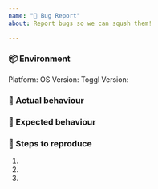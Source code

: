 ```yaml
---
name: "🐞 Bug Report"
about: Report bugs so we can sqush them!

---
```

<!-- Before submitting a new issue, please make sure that the same issue has not been already created -->

### 📦 Environment
<!-- Describe the platform and Toggl Version. It helps us narrow down the issue to smaller section of our project -->

Platform: <!--macOS/Windows/Linux-->
OS Version: <!--macOS 10.14 or Windows 10.1 or Linux 14.04-->
Toggl Version: <!--7.4.253-->


### 🐞 Actual behaviour
<!-- A clear and concise description of what happened -->


### 💯 Expected behaviour
<!-- A clear and concise description of what you expected to happen -->


### 🔨 Steps to reproduce
<!-- Clear steps to reproduce the issue -->

1. 
2. 
3. 